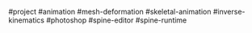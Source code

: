 #project 
#animation #mesh-deformation #skeletal-animation #inverse-kinematics
#photoshop #spine-editor #spine-runtime